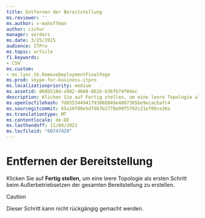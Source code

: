 ```yaml
---
title: Entfernen der Bereitstellung
ms.reviewer: ''
ms.author: v-mahoffman
author: cichur
manager: serdars
ms.date: 3/25/2015
audience: ITPro
ms.topic: article
f1.keywords:
- CSH
ms.custom:
- ms.lync.tb.RemoveDeploymentFinalPage
ms.prod: skype-for-business-itpro
ms.localizationpriority: medium
ms.assetid: 068b518d-a982-4668-862b-b36fb74f04ec
description: Klicken Sie auf Fertig stellen, um eine leere Topologie als ersten Schritt beim Außerbetriebsetzen der gesamten Bereitstellung zu erstellen.
ms.openlocfilehash: 7d855344941793088849e4887305be9ecacbafc4
ms.sourcegitcommit: 65a10f80e5dfd67b2778e09f5f92c21ef09ce36a
ms.translationtype: MT
ms.contentlocale: de-DE
ms.lasthandoff: 11/04/2021
ms.locfileid: "60747429"
---
```

# <a name="remove-deployment"></a>Entfernen der Bereitstellung
 
Klicken Sie auf **Fertig stellen,** um eine leere Topologie als ersten Schritt beim Außerbetriebsetzen der gesamten Bereitstellung zu erstellen.
  
> [!CAUTION]
> Dieser Schritt kann nicht rückgängig gemacht werden. 
  

